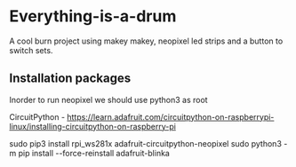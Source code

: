 # Everything-is-a-drum

A cool burn project using makey makey, neopixel led strips and a button to switch sets. 

## Installation packages
Inorder to run neopixel we should use python3 as root

CircuitPython - https://learn.adafruit.com/circuitpython-on-raspberrypi-linux/installing-circuitpython-on-raspberry-pi

sudo pip3 install rpi_ws281x adafruit-circuitpython-neopixel
sudo python3 -m pip install --force-reinstall adafruit-blinka
